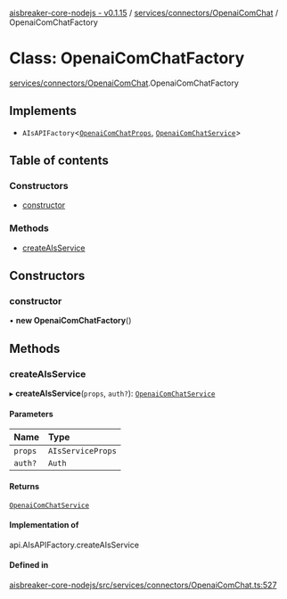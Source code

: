 [aisbreaker-core-nodejs - v0.1.15](../README.md) / [services/connectors/OpenaiComChat](../modules/services_connectors_OpenaiComChat.md) / OpenaiComChatFactory

# Class: OpenaiComChatFactory

[services/connectors/OpenaiComChat](../modules/services_connectors_OpenaiComChat.md).OpenaiComChatFactory

## Implements

- `AIsAPIFactory`<[`OpenaiComChatProps`](../interfaces/services_connectors_OpenaiComChat.OpenaiComChatProps.md), [`OpenaiComChatService`](services_connectors_OpenaiComChat.OpenaiComChatService.md)\>

## Table of contents

### Constructors

- [constructor](services_connectors_OpenaiComChat.OpenaiComChatFactory.md#constructor)

### Methods

- [createAIsService](services_connectors_OpenaiComChat.OpenaiComChatFactory.md#createaisservice)

## Constructors

### constructor

• **new OpenaiComChatFactory**()

## Methods

### createAIsService

▸ **createAIsService**(`props`, `auth?`): [`OpenaiComChatService`](services_connectors_OpenaiComChat.OpenaiComChatService.md)

#### Parameters

| Name | Type |
| :------ | :------ |
| `props` | `AIsServiceProps` |
| `auth?` | `Auth` |

#### Returns

[`OpenaiComChatService`](services_connectors_OpenaiComChat.OpenaiComChatService.md)

#### Implementation of

api.AIsAPIFactory.createAIsService

#### Defined in

[aisbreaker-core-nodejs/src/services/connectors/OpenaiComChat.ts:527](https://github.com/aisbreaker/aisbreaker-js/blob/develop/packages/aisbreaker-core-nodejs/src/services/connectors/OpenaiComChat.ts#L527)
